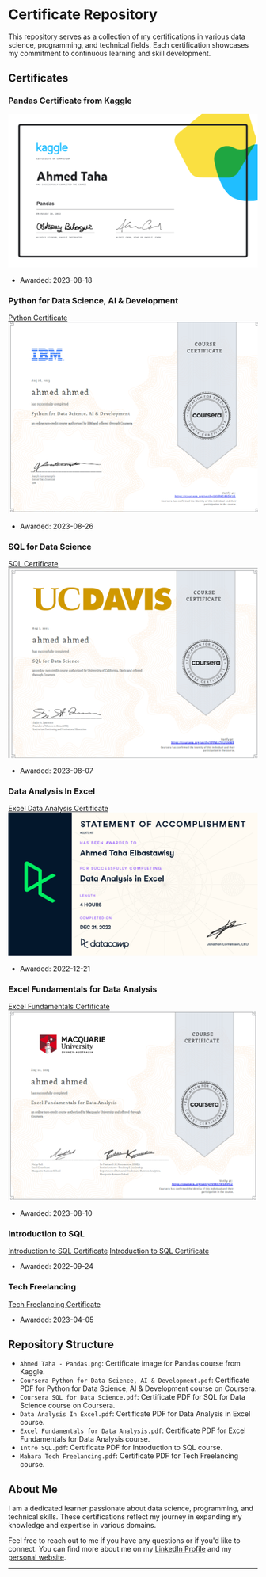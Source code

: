 # Certificate Repository

This repository serves as a collection of my certifications in various data science, programming, and technical fields. Each certification showcases my commitment to continuous learning and skill development.

## Certificates

### Pandas Certificate from Kaggle
![Pandas Certificate](Ahmed%20Taha%20-%20Pandas.png)
* Awarded: 2023-08-18

### Python for Data Science, AI & Development
[Python Certificate](Python%20for%20Data%20Science,%20AI%20&%20Development.pdf)
![Python Certificate](Python%20for%20Data%20Science,%20AI%20&%20Development.png)
* Awarded: 2023-08-26

### SQL for Data Science
[SQL Certificate](Coursera%20SQL%20for%20Data%20Science.pdf)
![SQL Certificate](Coursera%20SQL%20for%20Data%20Science.png)
* Awarded: 2023-08-07

### Data Analysis In Excel
[Excel Data Analysis Certificate](Data%20Analysis%20In%20Excel.pdf)
![Excel Data Analysis Certificate](Data%20Analysis%20In%20Excel.png)
* Awarded: 2022-12-21

### Excel Fundamentals for Data Analysis
[Excel Fundamentals Certificate](Excel%20Fundamentals%20for%20Data%20Analysis.pdf)
![Excel Fundamentals Certificate](Excel%20Fundamentals%20for%20Data%20Analysis.png)
* Awarded: 2023-08-10

### Introduction to SQL
[Introduction to SQL Certificate](Intro%20SQL.pdf)
[Introduction to SQL Certificate](Intro%20SQL.png)
* Awarded: 2022-09-24

### Tech Freelancing
[Tech Freelancing Certificate](Mahara%20Tech%20Freelancing.pdf)
* Awarded: 2023-04-05


## Repository Structure

- `Ahmed Taha - Pandas.png`: Certificate image for Pandas course from Kaggle.
- `Coursera Python for Data Science, AI & Development.pdf`: Certificate PDF for Python for Data Science, AI & Development course on Coursera.
- `Coursera SQL for Data Science.pdf`: Certificate PDF for SQL for Data Science course on Coursera.
- `Data Analysis In Excel.pdf`: Certificate PDF for Data Analysis in Excel course.
- `Excel Fundamentals for Data Analysis.pdf`: Certificate PDF for Excel Fundamentals for Data Analysis course.
- `Intro SQL.pdf`: Certificate PDF for Introduction to SQL course.
- `Mahara Tech Freelancing.pdf`: Certificate PDF for Tech Freelancing course.

## About Me

I am a dedicated learner passionate about data science, programming, and technical skills. These certifications reflect my journey in expanding my knowledge and expertise in various domains.

Feel free to reach out to me if you have any questions or if you'd like to connect. You can find more about me on my [LinkedIn Profile](https://www.linkedin.com/in/ahmed-taha-87b546207/)
 and my [personal website](https://ahmedtaha89.github.io/My_Portfolio/).

---
